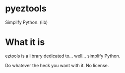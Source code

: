 # pyeztools
Simplify Python. (lib)



# What it is
eztools is a library dedicated to... well... simplify Python.



Do whatever the heck you want with it. No license.
